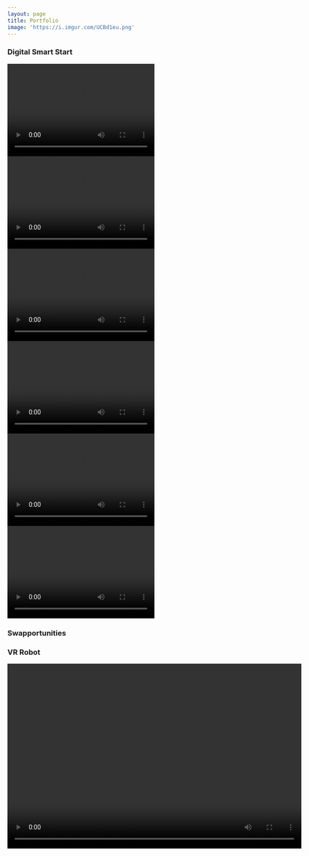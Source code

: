 ```yaml
---
layout: page
title: Portfolio
image: 'https://i.imgur.com/UCBd1eu.png'
---
```


### Digital Smart Start
<video width="331" height="208" controls autoplay loop>
<source src="https://i.imgur.com/az277l6.mp4" type="video/mp4">
</video><video width="331" height="208" controls autoplay loop>
<source src="https://i.imgur.com/VY3JlL1.mp4" type="video/mp4">
</video><video width="331" height="208" controls autoplay loop>
<source src="https://i.imgur.com/etgNe5m.mp4" type="video/mp4">
</video><video width="331" height="208" controls autoplay loop>
<source src="https://i.imgur.com/XzpUPBu.mp4" type="video/mp4">
</video><video width="331" height="208" controls autoplay loop>
<source src="https://i.imgur.com/chajprY.mp4" type="video/mp4">
</video><video width="331" height="208" controls autoplay loop>
<source src="https://i.imgur.com/VE5XowI.mp4" type="video/mp4">
</video>

### Swapportunities

### VR Robot
<video width="662" height="416" controls autoplay loop>
<source src="https://i.imgur.com/p7oAcHL.mp4" type="video/mp4">
</video>
